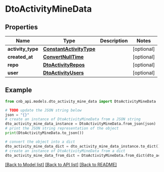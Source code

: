 # DtoActivityMineData


## Properties

Name | Type | Description | Notes
------------ | ------------- | ------------- | -------------
**activity_type** | [**ConstantActivityType**](ConstantActivityType.md) |  | [optional] 
**created_at** | [**ConvertNullTime**](ConvertNullTime.md) |  | [optional] 
**repo** | [**DtoActivityRepos**](DtoActivityRepos.md) |  | [optional] 
**user** | [**DtoActivityUsers**](DtoActivityUsers.md) |  | [optional] 

## Example

```python
from cnb_api.models.dto_activity_mine_data import DtoActivityMineData

# TODO update the JSON string below
json = "{}"
# create an instance of DtoActivityMineData from a JSON string
dto_activity_mine_data_instance = DtoActivityMineData.from_json(json)
# print the JSON string representation of the object
print(DtoActivityMineData.to_json())

# convert the object into a dict
dto_activity_mine_data_dict = dto_activity_mine_data_instance.to_dict()
# create an instance of DtoActivityMineData from a dict
dto_activity_mine_data_from_dict = DtoActivityMineData.from_dict(dto_activity_mine_data_dict)
```
[[Back to Model list]](../README.md#documentation-for-models) [[Back to API list]](../README.md#documentation-for-api-endpoints) [[Back to README]](../README.md)


